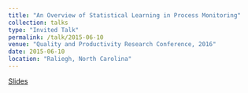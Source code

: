 ```yaml
---
title: "An Overview of Statistical Learning in Process Monitoring"
collection: talks
type: "Invited Talk"
permalink: /talk/2015-06-10
venue: "Quality and Productivity Research Conference, 2016"
date: 2015-06-10
location: "Raliegh, North Carolina"
---
```


[Slides](http://weeseml.github.io/files/Overview.pdf)
